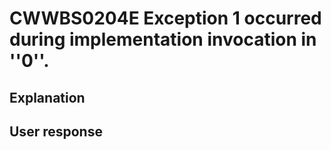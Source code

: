 # CWWBS0204E Exception 1 occurred during implementation invocation in ''0''.

## Explanation

## User response